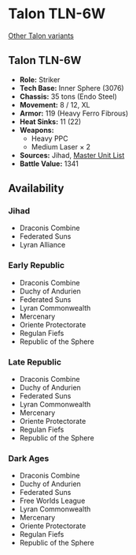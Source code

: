 # Talon TLN-6W

[Other Talon variants](../talon.md)

## Talon TLN-6W
- **Role:** Striker
- **Tech Base:** Inner Sphere (3076)
- **Chassis:** 35 tons (Endo Steel)
- **Movement:** 8 / 12, XL
- **Armor:** 119 (Heavy Ferro Fibrous)
- **Heat Sinks:** 11 (22)
- **Weapons:**
  - Heavy PPC
  - Medium Laser × 2
- **Sources:** Jihad, [Master Unit List](http://masterunitlist.info/Unit/Details/3155/talon-tln-6w)
- **Battle Value:** 1341

## Availability

### Jihad
- Draconis Combine
- Federated Suns
- Lyran Alliance

### Early Republic
- Draconis Combine
- Duchy of Andurien
- Federated Suns
- Lyran Commonwealth
- Mercenary
- Oriente Protectorate
- Regulan Fiefs
- Republic of the Sphere

### Late Republic
- Draconis Combine
- Duchy of Andurien
- Federated Suns
- Lyran Commonwealth
- Mercenary
- Oriente Protectorate
- Regulan Fiefs
- Republic of the Sphere

### Dark Ages
- Draconis Combine
- Duchy of Andurien
- Federated Suns
- Free Worlds League
- Lyran Commonwealth
- Mercenary
- Oriente Protectorate
- Regulan Fiefs
- Republic of the Sphere


